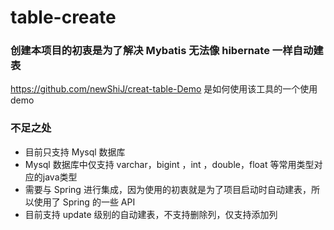 # table-create

### 创建本项目的初衷是为了解决 Mybatis 无法像 hibernate 一样自动建表
https://github.com/newShiJ/creat-table-Demo 是如何使用该工具的一个使用demo


### 不足之处
*	目前只支持 Mysql 数据库
* 	Mysql 数据库中仅支持 varchar，bigint ，int ，double，float 等常用类型对应的java类型
*  需要与 Spring 进行集成，因为使用的初衷就是为了项目启动时自动建表，所以使用了 Spring 的一些 API
*  目前支持 update 级别的自动建表，不支持删除列，仅支持添加列
